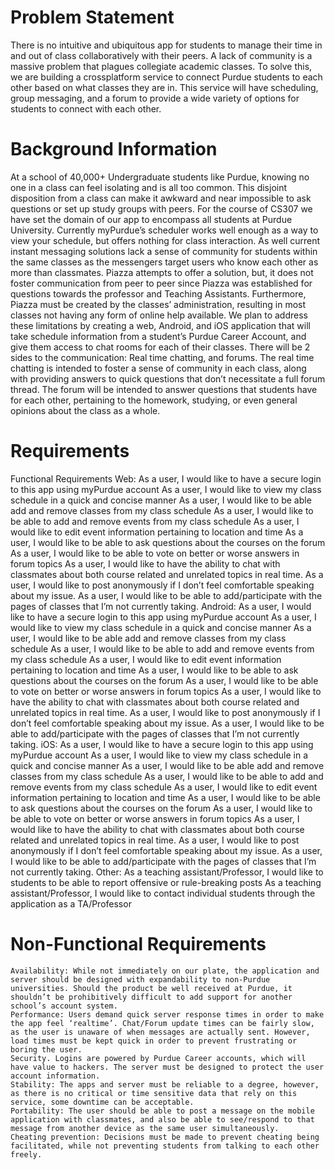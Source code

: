 # Problem Statement

There is no intuitive and ubiquitous app for students to manage their time in and out of class collaboratively with their peers. A lack of community is a massive problem that plagues collegiate academic classes. To solve this, we are building a crossplatform service to connect Purdue students to each other based on what classes they are in. This service will have scheduling, group messaging, and a forum to provide a wide variety of options for students to connect with each other.

# Background Information

At a school of 40,000+ Undergraduate students like Purdue, knowing no one in a class can feel isolating and is all too common. This disjoint disposition from a class can make it awkward and near impossible to ask questions or set up study groups with peers. For the course of CS307 we have set the domain of our app to encompass all students at Purdue University. 
Currently myPurdue’s scheduler works well enough as a way to view your schedule, but offers nothing for class interaction. As well current instant messaging solutions lack a sense of community for students within the same classes as the messengers target users who know each other as more than classmates. Piazza attempts to offer a solution, but, it does not foster communication from peer to peer since Piazza was established for questions towards the professor and Teaching Assistants. Furthermore, Piazza must be created by the classes’ administration, resulting in most classes not having any form of online help available. 
We plan to address these limitations by creating a web, Android, and iOS application that will take schedule information from a student’s Purdue Career Account, and give them access to chat rooms for each of their classes. There will be 2 sides to the communication: Real time chatting, and forums. The real time chatting is intended to foster a sense of community in each class, along with providing answers to quick questions that don’t necessitate a full forum thread. The forum will be intended to answer questions that students have for each other, pertaining to the homework, studying, or even general opinions about the class as a whole.

# Requirements 

Functional Requirements
Web:
As a user, I would like to have a secure login to this app using myPurdue account
As a user, I would like to view my class schedule in a quick and concise manner 
As a user, I would like to be able add and remove classes from my class schedule 
As a user, I would like to be able to add and remove events from my class schedule
As a user, I would like to edit event information pertaining to location and time
As a user, I would like to be able to ask questions about the courses on the forum
As a user, I would like to be able to vote on better or worse answers in forum topics
As a user, I would like to have the ability to chat with classmates about both course related and unrelated topics in real time.
As a user, I would like to post anonymously if I don’t feel comfortable speaking about my issue.
As a user, I would like to be able to add/participate with the pages of classes that I’m not currently taking.
Android:
As a user, I would like to have a secure login to this app using myPurdue account
As a user, I would like to view my class schedule in a quick and concise manner 
As a user, I would like to be able add and remove classes from my class schedule 
As a user, I would like to be able to add and remove events from my class schedule
As a user, I would like to edit event information pertaining to location and time
As a user, I would like to be able to ask questions about the courses on the forum
As a user, I would like to be able to vote on better or worse answers in forum topics
As a user, I would like to have the ability to chat with classmates about both course related and unrelated topics in real time.
As a user, I would like to post anonymously if I don’t feel comfortable speaking about my issue.
As a user, I would like to be able to add/participate with the pages of classes that I’m not currently taking.
iOS:
As a user, I would like to have a secure login to this app using myPurdue account
As a user, I would like to view my class schedule in a quick and concise manner 
As a user, I would like to be able add and remove classes from my class schedule 
As a user, I would like to be able to add and remove events from my class schedule
As a user, I would like to edit event information pertaining to location and time
As a user, I would like to be able to ask questions about the courses on the forum
As a user, I would like to be able to vote on better or worse answers in forum topics
As a user, I would like to have the ability to chat with classmates about both course related and unrelated topics in real time.
As a user, I would like to post anonymously if I don’t feel comfortable speaking about my issue.
As a user, I would like to be able to add/participate with the pages of classes that I’m not currently taking.
Other:
As a teaching assistant/Professor, I would like to students to be able to report offensive or rule-breaking posts
As a teaching assistant/Professor, I would like to contact individual students through the application as a TA/Professor




# Non-Functional Requirements

	Availability: While not immediately on our plate, the application and server should be designed with expandability to non-Purdue universities. Should the product be well received at Purdue, it shouldn’t be prohibitively difficult to add support for another school’s account system.
	Performance: Users demand quick server response times in order to make the app feel ‘realtime’. Chat/Forum update times can be fairly slow, as the user is unaware of when messages are actually sent. However, load times must be kept quick in order to prevent frustrating or boring the user.
	Security. Logins are powered by Purdue Career accounts, which will have value to hackers. The server must be designed to protect the user account information. 
	Stability: The apps and server must be reliable to a degree, however, as there is no critical or time sensitive data that rely on this service, some downtime can be acceptable.
	Portability: The user should be able to post a message on the mobile application with classmates, and also be able to see/respond to that message from another device as the same user simultaneously.
	Cheating prevention: Decisions must be made to prevent cheating being facilitated, while not preventing students from talking to each other freely.
